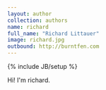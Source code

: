 ```yaml
---
layout: author
collection: authors
name: richard
full_name: "Richard Littauer"
image: richard.jpg
outbound: http://burntfen.com
---
```

{% include JB/setup %}

Hi! I'm richard.